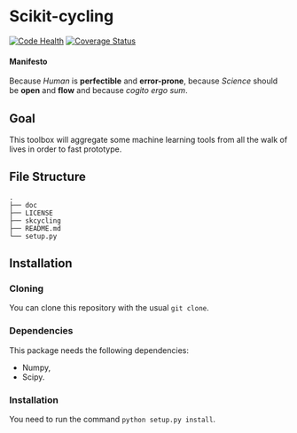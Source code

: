 Scikit-cycling
=========

[![Code Health](https://landscape.io/github/glemaitre/scikit-cycling/master/landscape.svg?style=flat)](https://landscape.io/github/glemaitre/scikit-cycling/master) [![Coverage Status](https://coveralls.io/repos/github/glemaitre/scikit-cycling/badge.svg?branch=master)](https://coveralls.io/github/glemaitre/scikit-cycling?branch=master)

#### Manifesto

Because *Human* is **perfectible** and **error-prone**, because *Science* should be **open** and **flow** and because *cogito ergo sum*.

Goal
----

This toolbox will aggregate some machine learning tools from all the walk of lives in order to fast prototype.

File Structure
--------------

```
.
├── doc
├── LICENSE
├── skcycling
├── README.md
└── setup.py
```

Installation
------------

### Cloning

You can clone this repository with the usual `git clone`.

### Dependencies

This package needs the following dependencies:

* Numpy,
* Scipy.

### Installation

You need to run the command `python setup.py install`.
